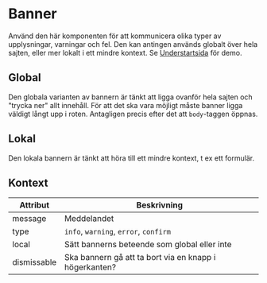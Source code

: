 # Banner

Använd den här komponenten för att kommunicera olika typer av upplysningar, varningar och fel. Den kan antingen används globalt över hela sajten, eller mer lokalt i ett mindre kontext. Se [Understartsida](http://localhost:3000/styleguide/components/preview/understartsida) för demo.

## Global

Den globala varianten av bannern är tänkt att ligga ovanför hela sajten och "trycka ner" allt innehåll. För att det ska vara möjligt måste banner ligga väldigt långt upp i roten. Antagligen precis efter det att `body`-taggen öppnas.

## Lokal

Den lokala bannern är tänkt att höra till ett mindre kontext, t ex ett formulär.

## Kontext

| Attribut    | Beskrivning                                               |
|-------------|-----------------------------------------------------------|
| message     | Meddelandet                                               |
| type        | `info`, `warning`, `error`, `confirm`                     |
| local       | Sätt bannerns beteende som global eller inte              |
| dismissable | Ska bannern gå att ta bort via en knapp i högerkanten?    |
